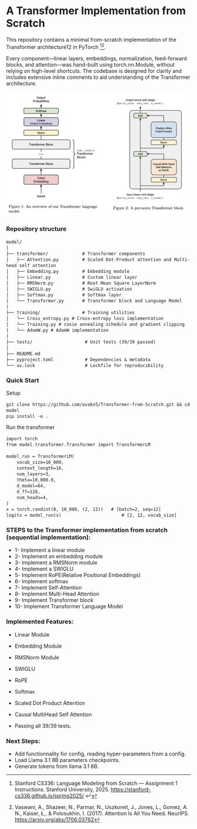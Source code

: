 # A Transformer Implementation from Scratch

This repository contains a minimal from-scratch implementation of the Transformer architecture12 in PyTorch [^1][^2].

Every component—linear layers, embeddings, normalization, feed-forward blocks, and attention—was hand-built using torch.nn.Module, without relying on high-level shortcuts. The codebase is designed for clarity and includes extensive inline comments to aid understanding of the Transformer architecture.


![Transformer Architecture](model/READMEfigure.jpg)

### Repository structure 

```
model/
│         
├── transformer/             # Transformer components
│   ├── Attention.py         # Scaled Dot-Product attention and Multi-head self attention 
│   ├── Embedding.py         # Embedding module
│   ├── Linear.py            # Custom linear layer
│   ├── RMSNorm.py           # Root Mean Square LayerNorm
│   ├── SWIGLU.py            # SwiGLU activation
│   ├── Softmax.py           # Softmax layer
│   └── Transformer.py       # Transformer block and Language Model
|
├── training/                # Training utilities
│   └── Cross_entropy.py # Cross-entropy loss implementation
│   └── Training.py # cosie annealing schedule and gradient clipping
|   └── AdamW.py # AdamW implementation
|
├── tests/                    # Unit tests (39/39 passed)
│
├── README.md                 
├── pyproject.toml            # Dependencies & metadata
└── uv.lock                   # Lockfile for reproducibility          
```

### Quick Start

Setup 

```
git clone https://github.com/avakn5/Transformer-from-Scratch.git && cd model
pip install -e .
```

Run the transformer
```
import torch
from model.transformer.Transformer import TransformerLM

model_run = TransformerLM(
    vocab_size=10_000,
    context_length=16,
    num_layers=3,
    theta=10_000.0,
    d_model=64,
    d_ff=128,
    num_heads=4,
)
x = torch.randint(0, 10_000, (2, 12))   # [batch=2, seq=12]
logits = model_run(x)                       # [2, 12, vocab_size]
```

### STEPS to the Transformer implementation from scratch (sequential implementation):

* 1- Implement a linear module 
* 2- Implement an embedding module 
* 3- Implement a RMSNorm module
* 4- Implement a SWIGLU
* 5- Implement RoPE(Relative Positional Embeddings)
* 6- Implement softmax
* 7- Implement Self-Attention
* 8- Implement Multi-Head Attention
* 9- Implement Transformer block
* 10- Implement Transformer Language Model


### Implemented Features:

* Linear Module
* Embedding Module
* RMSNorm Module
* SWIGLU
* RoPE
* Softmax
* Scaled Dot Product Attention
* Causal MultiHead Self Attention

* Passing all 39/39 tests.

### Next Steps: 

* Add functionnality for config, reading hyper-parameters from a config.
* Load Llama 3.1 8B parameters checkpoints.
* Generate tokens from llama 3.1 8B.


[^1]: Stanford CS336: Language Modeling from Scratch — Assignment 1 Instructions. Stanford University, 2025. https://stanford-cs336.github.io/spring2025/ ↩
[^2]: Vaswani, A., Shazeer, N., Parmar, N., Uszkoreit, J., Jones, L., Gomez, A. N., Kaiser, Ł., & Polosukhin, I. (2017). Attention Is All You Need. NeurIPS. https://arxiv.org/abs/1706.03762 
